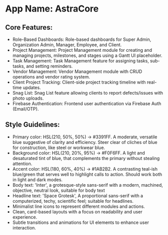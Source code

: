 # **App Name**: AstraCore

## Core Features:

- Role-Based Dashboards: Role-based dashboards for Super Admin, Organization Admin, Manager, Employee, and Client.
- Project Management: Project Management module for creating and managing projects, milestones, and stages using a Gantt UI placeholder.
- Task Management: Task Management feature for assigning tasks, sub-tasks, and setting reminders.
- Vendor Management: Vendor Management module with CRUD operations and vendor rating system.
- Client Project Tracking: Client-side project tracking timeline with real-time updates.
- Snag List: Snag List feature allowing clients to report defects/issues with photo uploads.
- Firebase Authentication: Frontend user authentication via Firebase Auth (Email/OTP).

## Style Guidelines:

- Primary color: HSL(210, 50%, 50%) -> #3391FF. A moderate, versatile blue suggestive of clarity and efficiency. Steer clear of cliches of blue for construction, like steel or workwear blue.
- Background color: HSL(210, 20%, 95%) -> #F0F6FF. A light and desaturated tint of blue, that complements the primary without stealing attention.
- Accent color: HSL(180, 60%, 40%) -> #1AB2B2. A contrasting teal-ish blue/green that serves well to highlight calls to action. Should work both in light and dark modes.
- Body text: 'Inter', a grotesque-style sans-serif with a modern, machined, objective, neutral look, suitable for body text
- Headline text: 'Space Grotesk', A proportional sans-serif with a computerized, techy, scientific feel; suitable for headlines.
- Minimalist line icons to represent different modules and actions.
- Clean, card-based layouts with a focus on readability and user experience.
- Subtle transitions and animations for UI elements to enhance user interaction.
